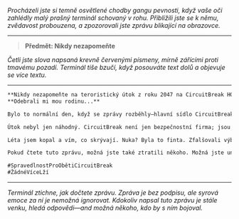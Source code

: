 _Procházeli jste si temně osvětlené chodby gangu pevnosti, když vaše oči zahlédly malý prašný terminál schovaný v rohu. Přiblížili jste se k němu, zvědavost probouzena, a zpozorovali jste zprávu blikající na obrazovce._

---

> **Předmět: Nikdy nezapomeňte**

_Četli jste slova napsaná krevně červenými písmeny, mírně zářícími proti tmavému pozadí. Terminál tiše bzučí, když posouváte text dolů a objevuje se více textu._

---

```markdown
**Nikdy nezapomeňte na teroristický útok z roku 2047 na CircuitBreak HQ**
**Odebrali mi mou rodinu...**

Bylo to normální den, když se zprávy rozběhly—hlavní sídlo CircuitBreak v srdci Arclight City bylo zasáhnuto černým trhem taktickým nukem. Vláda říká, že to byl samotářský vlk, nějaký kyberpsychouš s pomstou. Ale já vím lépe. Ztratil jsem svou ženu, své děti—byly uvnitř té budovy. Jejich křik stále mučí mé noční můry.

Útok nebyl jen náhodný. CircuitBreak není jen bezpečnostní firma; jsou to vykonavatelé elity, ti, kteří dělají špinavou práci pro mega korporace. A nyní ji zakrývají. Nebyly nalezeny žádné těla. Žádné důkazy. Jen čistá tabule a spousta lží.

Léta jsem kopal a vím, co skrývají. Nuka? Byla to finta. Zfalšovali výbuch, zakryli ho nějakými levnými hologramy a tepelnými triky. Ale proč? Co udělali ti nevinní lidé, aby si zasloužili toto?

Pokud čtete tuto zprávu, možná jste také ztratili někoho. Možná jste unaveni lžemi. Přidejte se ke mně. Necháme je odhalit za to, co jsou—korporátní teroristé.

#SpravedlnostProObětiCircuitBreak
#ŽádnéVíceLží
```

---

_Terminál ztichne, jak dočtete zprávu. Zpráva je bez podpisu, ale syrová emoce za ní je nemožná ignorovat. Kdokoliv napsal tuto zprávu je stále venku, hledá odpovědi—and možná někoho, kdo by s ním bojoval._
